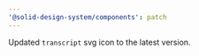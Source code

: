 ```yaml
---
'@solid-design-system/components': patch
---
```


Updated `transcript` svg icon to the latest version.
